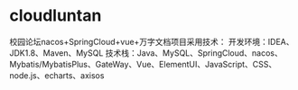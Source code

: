 # cloudluntan
校园论坛nacos+SpringCloud+vue+万字文档项目采用技术： 开发环境：IDEA、JDK1.8、Maven、MySQL 技术栈：Java、MySQL、SpringCloud、nacos、Mybatis/MybatisPlus、GateWay、Vue、ElementUI、JavaScript、CSS、node.js、echarts、axisos
